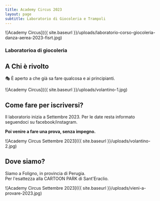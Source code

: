 ```yaml
---
title: Academy Circus 2023
layout: page
subtitle: Laboratorio di Giocoleria e Trampoli
---
```


![Academy Circus]({{ site.baseurl }}/uploads/laboratorio-corso-giocoleria-danza-aerea-2023-fisrt.jpg)

### Laboratorioa di giocoleria

## A Chi è rivolto
🎭 È aperto a che già sa fare qualcosa e ai principianti.

![Academy Circus]({{ site.baseurl }}/uploads/volantino-1.jpg)

## Come fare per iscriversi?
Il laboratorio inizia a Settembre 2023.
Per le date resta informato seguendoci su facebook/instagram.

**Poi venire a fare una prova, senza impegno.**

![Academy Circus Settembre 2023]({{ site.baseurl }}/uploads/volantino-2.jpg)

## Dove siamo?
Siamo a Foligno, in provincia di Perugia.  
Per l'esattezza alla CARTOON PARK di Sant'Eraclio.

![Academy Circus Settembre 2023]({{ site.baseurl }}/uploads/vieni-a-provare-2023.jpg)
